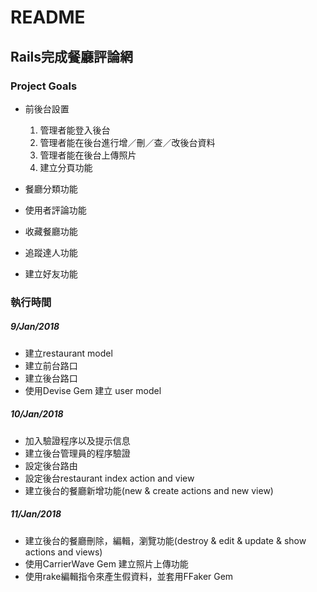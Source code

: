 README
========

Rails完成餐廳評論網
-----------------

### Project Goals

* 前後台設置

  1. 管理者能登入後台
  2. 管理者能在後台進行增／刪／查／改後台資料
  3. 管理者能在後台上傳照片
  4. 建立分頁功能

* 餐廳分類功能

* 使用者評論功能

* 收藏餐廳功能

* 追蹤達人功能

* 建立好友功能

### 執行時間

##### 9/Jan/2018

- 建立restaurant model
- 建立前台路口
- 建立後台路口
- 使用Devise Gem 建立 user model

##### 10/Jan/2018

- 加入驗證程序以及提示信息
- 建立後台管理員的程序驗證
- 設定後台路由
- 設定後台restaurant index action and view
- 建立後台的餐廳新增功能(new &amp; create actions and new view)

##### 11/Jan/2018

- 建立後台的餐廳刪除，編輯，瀏覽功能(destroy &amp; edit &amp; update &amp; show actions and views)
- 使用CarrierWave Gem 建立照片上傳功能
- 使用rake編輯指令來產生假資料，並套用FFaker Gem
